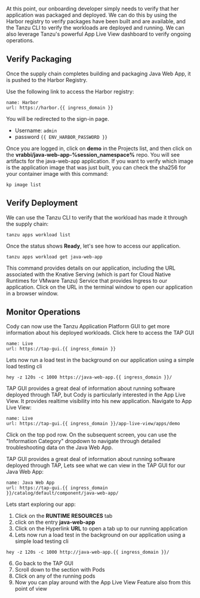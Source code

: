 At this point, our onboarding developer simply needs to verify that her application was packaged and deployed. We can do this by using the Harbor registry to verify packages have been built and are available, and the Tanzu CLI to verify the workloads are deployed and running. We can also leverage Tanzu's powerful App Live View dashboard to verify ongoing operations.

## Verify Packaging

Once the supply chain completes building and packaging Java Web App, it is pushed to the Harbor Registry.

Use the following link to access the Harbor registry:

```dashboard:open-url
name: Harbor
url: https://harbor.{{ ingress_domain }}
```

You will be redirected to the sign-in page.

* Username: ```admin```
* password ```{{ ENV_HARBOR_PASSWORD }}```

Once you are logged in, click on **demo** in the Projects list, and then click on the **vrabbi/java-web-app-%session_namespace%** repo. You will see artifacts for the java-web-app application. If you want to verify which image is the application image that was just built, you can check the sha256 for your container image with this command:

```execute
kp image list
```

## Verify Deployment

We can use the Tanzu CLI to verify that the workload has made it through the supply chain:

```execute
tanzu apps workload list
```

Once the status shows **Ready**, let's see how to access our application.

```execute
tanzu apps workload get java-web-app
```

This command provides details on our application, including the URL associated with the Knative Serving (which is part for Cloud Native Runtimes for VMware Tanzu) Service that provides Ingress to our application. Click on the URL in the terminal window to open our application in a browser window.

## Monitor Operations

Cody can now use the Tanzu Application Platform GUI to get more information about his deployed workloads. Click here to access the TAP GUI

```dashboard:open-url
name: Live
url: https://tap-gui.{{ ingress_domain }}
```
Lets now run a load test in the background on our application using a simple load testing cli
```execute
hey -z 120s -c 1000 https://java-web-app.{{ ingress_domain }}/
```
TAP GUI provides a great deal of information about running software deployed through TAP, but Cody is particularly interested in the App Live View. It provides realtime visibility into his new application. Navigate to App Live View:
  
```dashboard:open-url
name: Live
url: https://tap-gui.{{ ingress_domain }}/app-live-view/apps/demo
```  
Click on the top pod row. On the subsequent screen, you can use the "Information Category" dropdown to navigate through detailed troubleshooting data on the Java Web App.

TAP GUI provides a great deal of information about running software deployed through TAP, Lets see what we can view in the TAP GUI for our Java Web App:

```dashboard:open-url
name: Java Web App
url: https://tap-gui.{{ ingress_domain }}/catalog/default/component/java-web-app/
```
Lets start exploring our app:
1. Click on the **RUNTIME RESOURCES** tab
2. click on the entry **java-web-app**
3. Click on the Hyperlink **URL** to open a tab up to our running application
4. Lets now run a load test in the background on our application using a simple load testing cli
```execute
hey -z 120s -c 1000 http://java-web-app.{{ ingress_domain }}/
```
6. Go back to the TAP GUI
7. Scroll down to the section with Pods
8. Click on any of the running pods
9. Now you can play around with the App Live View Feature also from this point of view
